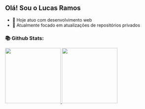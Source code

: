 ## Olá! Sou o Lucas Ramos

- 🔭 Hoje atuo com desenvolvimento web
- 🚧 Atualmente focado em atualizações de repositórios privados

<h3> 📚 Github Stats: <br></h3>
  
<div>
  <a href="https://github.com/LUCASRAMOSC"> 
    <img height="180em" src="https://github-readme-stats.vercel.app/api?username=LUCASRAMOSC&show_icons=true&theme=tokyonight&include_all_commits=true&count_private=true"/>
    <img height="180em" src="https://github-readme-stats.vercel.app/api/top-langs/?username=LUCASRAMOSC&layout=compact&langs_count=16&theme=tokyonight&count_private=true"/>
  </a>
</div>
